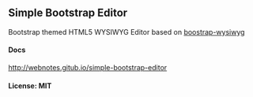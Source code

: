 ## Simple Bootstrap Editor

Bootstrap themed HTML5 WYSIWYG Editor based on [boostrap-wysiwyg](https://github.com/mindmup/bootstrap-wysiwyg/)

#### Docs

http://webnotes.gitub.io/simple-bootstrap-editor

#### License: MIT